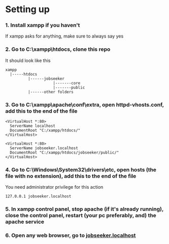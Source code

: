# Setting up

### 1. Install xampp if you haven't

If xampp asks for anything, make sure to always say yes

### 2. Go to C:\xampp\htdocs, clone this repo

It should look like this
```
xampp
  |-----htdocs
          |------jobseeker
                     |-------core
                     |-------public
          |------other folders
```
### 3. Go to C:\xampp\apache\conf\extra, open httpd-vhosts.conf, add this to the end of the file
```
<VirtualHost *:80>
  ServerName localhost
  DocumentRoot "C:/xampp/htdocs/"
</VirtualHost>

<VirtualHost *:80>
  ServerName jobseeker.localhost
  DocumentRoot "C:/xampp/htdocs/jobseeker/public/"
</VirtualHost>
```
### 4. Go to C:\Windows\System32\drivers\etc, open hosts (the file with no extension), add this to the end of the file

You need administrator privilege for this action
```
127.0.0.1 jobseeker.localhost
```

### 5. In xampp control panel, stop apache (if it's already running), close the control panel, restart (your pc preferably, and) the apache service

### 6. Open any web browser, go to [jobseeker.localhost](http://jobseeker.localhost/)
